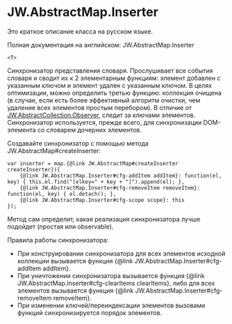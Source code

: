 ﻿# JW.AbstractMap.Inserter

Это краткое описание класса на русском языке.

Полная документация на английском: JW.AbstractMap.Inserter

`<T>`

Синхронизатор представления словаря. Прослушивает все события словаря и сводит их к 2 элементарным функциям:
элемент добавлен с указанным ключом и элемент удален с указанным ключом. В целях оптимизации, можно определить
третью функцию: коллекция очищена (в случае, если есть более эффективный алгоритм очистки, чем удаление всех
элементов простым перебором). В отличие от [JW.AbstractCollection.Observer](#!/guide/rujwabstractcollectionobserver), следит за ключами элементов.
Синхронизатор используется, прежде всего, для синхронизации DOM-элемента со словарем дочерних элементов.

Создавайте синхронизатор с помощью метода JW.AbstractMap#createInserter:

    var inserter = map.{@link JW.AbstractMap#createInserter createInserter}({
        {@link JW.AbstractMap.Inserter#cfg-addItem addItem}: function(el, key) { this.el.find("[elkey=" + key + "]").append(el); },
        {@link JW.AbstractMap.Inserter#cfg-removeItem removeItem}: function(el, key) { el.detach(); },
        {@link JW.AbstractMap.Inserter#cfg-scope scope}: this
    });

Метод сам определит, какая реализация синхронизатора лучше подойдет (простая или observable).

Правила работы синхронизатора:

- При конструировании синхронизатора для всех элементов исходной коллекции вызывается функция
{@link JW.AbstractMap.Inserter#cfg-addItem addItem}.
- При уничтожении синхронизатора вызывается функция {@link JW.AbstractMap.Inserter#cfg-clearItems clearItems}, либо для всех элементов
вызывается функция {@link JW.AbstractMap.Inserter#cfg-removeItem removeItem}.
- При изменении ключей/переиндексации элементов вызовами функций синхронизируется порядок элементов.
